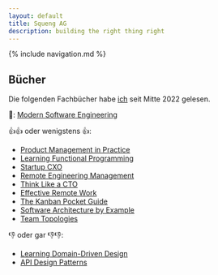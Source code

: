 ```yaml
---
layout: default
title: Squeng AG
description: building the right thing right
---
```


{% include navigation.md %}

## Bücher

Die folgenden Fachbücher habe [ich](/ingenieure) seit Mitte 2022 gelesen.

🤔: [Modern Software Engineering](/modern_software_engineering)

👍👍 oder wenigstens 👍:

- [Product Management in Practice](https://www.oreilly.com/library/view/product-management-in/9781098119720/)
- [Learning Functional Programming](https://www.oreilly.com/library/view/learning-functional-programming/9781098111748/)
- [Startup CXO](https://www.wiley.com/en-us/Startup+CXO%3A+A+Field+Guide+to+Scaling+Up+Your+Company%27s+Critical+Functions+and+Teams-p-9781119774068)
- [Remote Engineering Management](https://www.alexandras.dev/book)
- [Think Like a CTO](https://www.manning.com/books/think-like-a-cto)
- [Effective Remote Work](https://pragprog.com/titles/jsrw/effective-remote-work/)
- [The Kanban Pocket Guide](https://leanpub.com/thekanbanpocketguide)
- [Software Architecture by Example](https://link.springer.com/book/10.1007/978-1-4842-7990-8)
- [Team Topologies](https://teamtopologies.com/book)

👎 oder gar 👎👎:

- [Learning Domain-Driven Design](https://www.oreilly.com/library/view/learning-domain-driven-design/9781098100124/)
- [API Design Patterns](https://www.manning.com/books/api-design-patterns)
